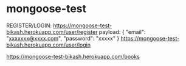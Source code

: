 # mongoose-test

REGISTER/LOGIN:
https://mongoose-test-bikash.herokuapp.com/user/register
payload: {
    "email": "xxxxxxx@xxxx.com",
    "password": "xxxxx"
}
https://mongoose-test-bikash.herokuapp.com/user/login

https://mongoose-test-bikash.herokuapp.com/books
